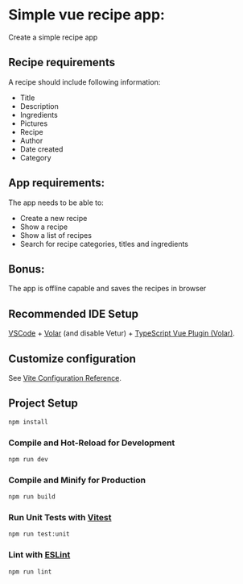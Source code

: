 # Simple vue recipe app:

Create a simple recipe app

## Recipe requirements
A recipe should include following information:
- Title
- Description
- Ingredients
- Pictures
- Recipe
- Author
- Date created
- Category

## App requirements:
The app needs to be able to:
- Create a new recipe
- Show a recipe
- Show a list of recipes
- Search for recipe categories, titles and ingredients

## Bonus:
The app is offline capable and saves the recipes in browser

## Recommended IDE Setup

[VSCode](https://code.visualstudio.com/) + [Volar](https://marketplace.visualstudio.com/items?itemName=johnsoncodehk.volar) (and disable Vetur) + [TypeScript Vue Plugin (Volar)](https://marketplace.visualstudio.com/items?itemName=johnsoncodehk.vscode-typescript-vue-plugin).

## Customize configuration

See [Vite Configuration Reference](https://vitejs.dev/config/).

## Project Setup

```sh
npm install
```

### Compile and Hot-Reload for Development

```sh
npm run dev
```

### Compile and Minify for Production

```sh
npm run build
```

### Run Unit Tests with [Vitest](https://vitest.dev/)

```sh
npm run test:unit
```

### Lint with [ESLint](https://eslint.org/)

```sh
npm run lint
```
